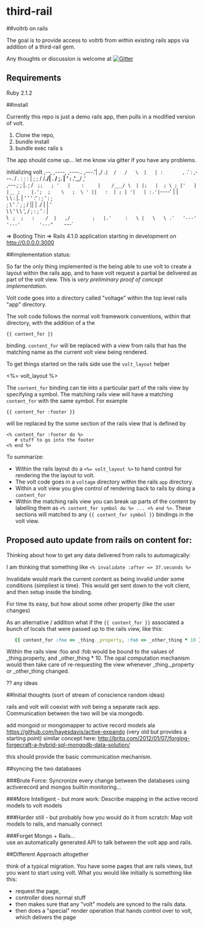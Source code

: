 third-rail
==========

##voltrb on rails

The goal is to provide access to voltrb from within existing rails apps via addition of a third-rail gem.

Any thoughts or discussion is welcome at [![Gitter](https://badges.gitter.im/Join%20Chat.svg)](https://gitter.im/catprintlabs/third-rail?utm_source=badge&utm_medium=badge&utm_campaign=pr-badge&utm_content=badge)

## Requirements
 
 Ruby 2.1.2

##install

Currently this repo is just a demo rails app, then pulls in a modified version of volt.
1. Clone the repo,
2. bundle install
3. bundle exec rails s

The app should come up...  let me know via gitter if you have any problems.

initializing volt
                             ,--,           ,----, 
                ,----..   ,---.'|         ,/   .`| 
               /   /   \  |   | :       ,`   .'  : 
       ,---.  /   .     : :   : |     ;    ;     / 
      /__./| .   /   ;.  \|   ' :   .'___,/    ,'  
 ,---.;  ; |.   ;   /  ` ;;   ; '   |    :     |   
/___/ \  | |;   |  ; \ ; |'   | |__ ;    |.';  ;   
\   ;  \ ' ||   :  | ; | '|   | :.'|`----'  |  |   
 \   \  \: |.   |  ' ' ' :'   :    ;    '   :  ;   
  ;   \  ' .'   ;  \; /  ||   |  ./     |   |  '   
   \   \   ' \   \  ',  / ;   : ;       '   :  |   
    \   `  ;  ;   :    /  |   ,/        ;   |.'    
     :   \ |   \   \ .'   '---'         '---'      
      '---"     `---`                              
                                                   
=> Booting Thin
=> Rails 4.1.0 application starting in development on http://0.0.0.0:3000



##implementation status:

So far the only thing implemented is the being able to use volt to create a layout within the rails app, and to have volt request a partial be delivered as part of the volt view.  This is _very preliminary proof of concept implementation_.

Volt code goes into a directory called "voltage" within the top level rails "app" directory.

The volt code follows the normal volt framework conventions, within that directory, with the addition of a the

    {{ content_for }}
    
binding.  `content_for` will be replaced with a view from rails that has the matching name as the current volt view being rendered.

To get things started on the rails side use the `volt_layout` helper 

   <%= volt_layout %>

The `content_for` binding can tie into a particular part of the rails view by specifying a symbol.  The matching rails view will have a matching `content_for` with the same symbol.  For example

    {{ content_for :footer }}

will be replaced by the some section of the rails view that is defined by

    <% content_for :footer do %>
       # stuff to go into the footer
    <% end %>

To summarize:

* Within the rails layout do a `<%= volt_layout %>` to hand control for rendering the the layout to volt.
* The volt code goes in a `voltage` directory within the rails `app` directory.
* Within a volt view you give control of rendering back to rails by doing a `content_for`
* Within the matching rails view you can break up parts of the content by labelling them as `<% content_for symbol do %> ... <% end %>`.  These sections will matched to any `{{ content_for symbol }}` bindings in the volt view.

## Proposed auto update from rails on content for:

Thinking about how to get any data delivered from rails to automagically:

I am thinking that something like `<% invalidate :after => 37.seconds %>`  

Invalidate would mark the current content as being invalid under some conditions (simpliest is time).  This would get sent down to the volt client, and then setup inside the binding.

For time its easy, but how about some other property (like the user changes)

As an alternative / addition what if the `{{ content_for }}` associated a bunch of locals that were passed up to the rails view, like this: 

```ruby
   {{ content_for :foo => _thing._property, :fob => _other_thing * 10 }}
```

Within the rails view :foo and :fob would be bound to the values of _thing.property, and _other_thing * 10.  The opal computation mechanism would then take care of re-requesting the view whenever _thing._property or _other_thing changed.



?? any ideas
 
##Initial thoughts (sort of stream of conscience random ideas)

rails and volt will coexist with volt being a separate rack app.  Communication between the two will be via mongodb.

add mongoid or mongomapper to active record models ala https://github.com/hayesdavis/active-expando (very old but provides a starting point)  similar concept here: http://britg.com/2012/01/07/forging-forgecraft-a-hybrid-sql-mongodb-data-solution/

this should provide the basic communication mechanism.

##syncing the two databases

###Brute Force:
Syncronize every change between the databases using activerecord and mongos builtin monitoring...

###More Intelligent - but more work:
Describe mapping in the active record models to volt models 

###Harder still - but probably how you would do it from scratch:
Map volt models to rails, and manually connect

###Forget Mongo + Rails...  
use an automatically generated API to talk between the volt app and rails.

##Different Approach altogether

think of a typical migration.  You have some pages that are rails views, but you want to start using volt.
What you would like initially is something like this:
* request the page, 
* controller does normal stuff
* then makes sure that any "volt" models are synced to the rails data.
* then does a "special" render operation that hands control over to volt, which delivers the page

